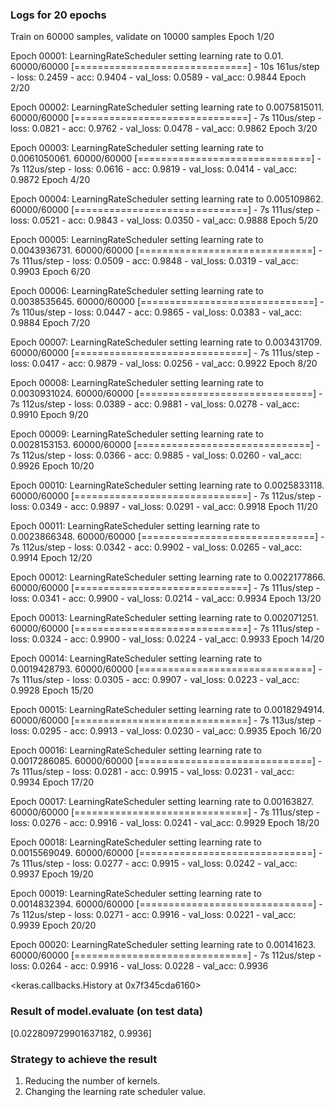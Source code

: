 ### Logs for 20 epochs ###

Train on 60000 samples, validate on 10000 samples
Epoch 1/20

Epoch 00001: LearningRateScheduler setting learning rate to 0.01.
60000/60000 [==============================] - 10s 161us/step - loss: 0.2459 - acc: 0.9404 - val_loss: 0.0589 - val_acc: 0.9844
Epoch 2/20

Epoch 00002: LearningRateScheduler setting learning rate to 0.0075815011.
60000/60000 [==============================] - 7s 110us/step - loss: 0.0821 - acc: 0.9762 - val_loss: 0.0478 - val_acc: 0.9862
Epoch 3/20

Epoch 00003: LearningRateScheduler setting learning rate to 0.0061050061.
60000/60000 [==============================] - 7s 112us/step - loss: 0.0616 - acc: 0.9819 - val_loss: 0.0414 - val_acc: 0.9872
Epoch 4/20

Epoch 00004: LearningRateScheduler setting learning rate to 0.005109862.
60000/60000 [==============================] - 7s 111us/step - loss: 0.0521 - acc: 0.9843 - val_loss: 0.0350 - val_acc: 0.9888
Epoch 5/20

Epoch 00005: LearningRateScheduler setting learning rate to 0.0043936731.
60000/60000 [==============================] - 7s 111us/step - loss: 0.0509 - acc: 0.9848 - val_loss: 0.0319 - val_acc: 0.9903
Epoch 6/20

Epoch 00006: LearningRateScheduler setting learning rate to 0.0038535645.
60000/60000 [==============================] - 7s 110us/step - loss: 0.0447 - acc: 0.9865 - val_loss: 0.0383 - val_acc: 0.9884
Epoch 7/20

Epoch 00007: LearningRateScheduler setting learning rate to 0.003431709.
60000/60000 [==============================] - 7s 111us/step - loss: 0.0417 - acc: 0.9879 - val_loss: 0.0256 - val_acc: 0.9922
Epoch 8/20

Epoch 00008: LearningRateScheduler setting learning rate to 0.0030931024.
60000/60000 [==============================] - 7s 112us/step - loss: 0.0389 - acc: 0.9881 - val_loss: 0.0278 - val_acc: 0.9910
Epoch 9/20

Epoch 00009: LearningRateScheduler setting learning rate to 0.0028153153.
60000/60000 [==============================] - 7s 112us/step - loss: 0.0366 - acc: 0.9885 - val_loss: 0.0260 - val_acc: 0.9926
Epoch 10/20

Epoch 00010: LearningRateScheduler setting learning rate to 0.0025833118.
60000/60000 [==============================] - 7s 112us/step - loss: 0.0349 - acc: 0.9897 - val_loss: 0.0291 - val_acc: 0.9918
Epoch 11/20

Epoch 00011: LearningRateScheduler setting learning rate to 0.0023866348.
60000/60000 [==============================] - 7s 112us/step - loss: 0.0342 - acc: 0.9902 - val_loss: 0.0265 - val_acc: 0.9914
Epoch 12/20

Epoch 00012: LearningRateScheduler setting learning rate to 0.0022177866.
60000/60000 [==============================] - 7s 111us/step - loss: 0.0341 - acc: 0.9900 - val_loss: 0.0214 - val_acc: 0.9934
Epoch 13/20

Epoch 00013: LearningRateScheduler setting learning rate to 0.002071251.
60000/60000 [==============================] - 7s 111us/step - loss: 0.0324 - acc: 0.9900 - val_loss: 0.0224 - val_acc: 0.9933
Epoch 14/20

Epoch 00014: LearningRateScheduler setting learning rate to 0.0019428793.
60000/60000 [==============================] - 7s 111us/step - loss: 0.0305 - acc: 0.9907 - val_loss: 0.0223 - val_acc: 0.9928
Epoch 15/20

Epoch 00015: LearningRateScheduler setting learning rate to 0.0018294914.
60000/60000 [==============================] - 7s 113us/step - loss: 0.0295 - acc: 0.9913 - val_loss: 0.0230 - val_acc: 0.9935
Epoch 16/20

Epoch 00016: LearningRateScheduler setting learning rate to 0.0017286085.
60000/60000 [==============================] - 7s 111us/step - loss: 0.0281 - acc: 0.9915 - val_loss: 0.0231 - val_acc: 0.9934
Epoch 17/20

Epoch 00017: LearningRateScheduler setting learning rate to 0.00163827.
60000/60000 [==============================] - 7s 111us/step - loss: 0.0276 - acc: 0.9916 - val_loss: 0.0241 - val_acc: 0.9929
Epoch 18/20

Epoch 00018: LearningRateScheduler setting learning rate to 0.0015569049.
60000/60000 [==============================] - 7s 111us/step - loss: 0.0277 - acc: 0.9915 - val_loss: 0.0242 - val_acc: 0.9937
Epoch 19/20

Epoch 00019: LearningRateScheduler setting learning rate to 0.0014832394.
60000/60000 [==============================] - 7s 112us/step - loss: 0.0271 - acc: 0.9916 - val_loss: 0.0221 - val_acc: 0.9939
Epoch 20/20

Epoch 00020: LearningRateScheduler setting learning rate to 0.00141623.
60000/60000 [==============================] - 7s 112us/step - loss: 0.0264 - acc: 0.9916 - val_loss: 0.0228 - val_acc: 0.9936

<keras.callbacks.History at 0x7f345cda6160>


### Result of model.evaluate (on test data) ###

[0.022809729901637182, 0.9936]

### Strategy to achieve the result ###
1. Reducing the number of kernels.
2. Changing the learning rate scheduler value.
